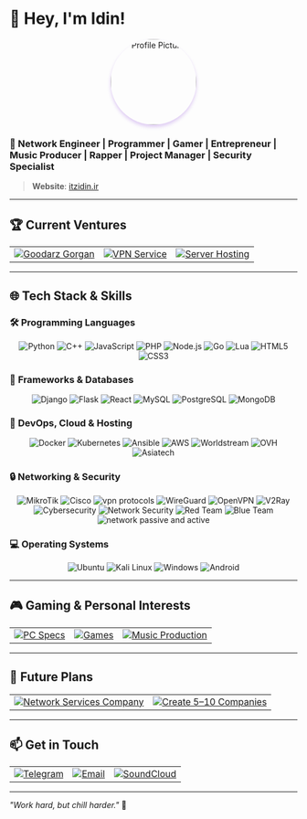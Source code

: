 # 👋 Hey, I'm **Idin**!

<div align="center">
  <img src="https://avatars.githubusercontent.com/u/151734554?v=4" alt="Profile Picture" width="150" style="border-radius: 50%; box-shadow: 0 4px 6px rgba(102, 0, 204, 0.2);">
</div>

### 🌟 Network Engineer | Programmer | Gamer | Entrepreneur | Music Producer | Rapper | Project Manager | Security Specialist

> **Website**: [itzidin.ir](https://itzidin.ir)

---

## 🏆 **Current Ventures**

<div align="center">
  <table>
    <tr>
      <td align="center">
        <a href="https://goodarzgorgan.com" target="_blank">
          <img src="https://img.shields.io/badge/CTO%20of%20Goodarz%20Gorgan-8A2BE2?style=for-the-badge&logo=transportation&logoColor=white" alt="Goodarz Gorgan">
        </a>
      </td>
      <td align="center">
        <a href="#" target="_blank">
          <img src="https://img.shields.io/badge/VPN%20Service-9370DB?style=for-the-badge&logo=privacy&logoColor=white" alt="VPN Service">
        </a>
      </td>
      <td align="center">
        <a href="#" target="_blank">
          <img src="https://img.shields.io/badge/Server%20Hosting-BA55D3?style=for-the-badge&logo=server&logoColor=white" alt="Server Hosting">
        </a>
      </td>
    </tr>
  </table>
</div>

---

## 🌐 **Tech Stack & Skills**

### 🛠 **Programming Languages**
<p align="center">
  <img src="https://img.shields.io/badge/Python-8A2BE2?style=for-the-badge&logo=python&logoColor=white" alt="Python">
  <img src="https://img.shields.io/badge/C%2B%2B-9370DB?style=for-the-badge&logo=c%2B%2B&logoColor=white" alt="C++">
  <img src="https://img.shields.io/badge/JavaScript-BA55D3?style=for-the-badge&logo=javascript&logoColor=white" alt="JavaScript">
  <img src="https://img.shields.io/badge/PHP-DDA0DD?style=for-the-badge&logo=php&logoColor=white" alt="PHP">
  <img src="https://img.shields.io/badge/Node.js-DA70D6?style=for-the-badge&logo=node.js&logoColor=white" alt="Node.js">
  <img src="https://img.shields.io/badge/Go-E6E6FA?style=for-the-badge&logo=go&logoColor=white" alt="Go">
  <img src="https://img.shields.io/badge/Lua-D8BFD8?style=for-the-badge&logo=lua&logoColor=white" alt="Lua">
  <img src="https://img.shields.io/badge/HTML5-9932CC?style=for-the-badge&logo=html5&logoColor=white" alt="HTML5">
  <img src="https://img.shields.io/badge/CSS3-9400D3?style=for-the-badge&logo=css3&logoColor=white" alt="CSS3">
</p>

### 🧰 **Frameworks & Databases**
<p align="center">
  <img src="https://img.shields.io/badge/Django-8A2BE2?style=for-the-badge&logo=django&logoColor=white" alt="Django">
  <img src="https://img.shields.io/badge/Flask-9370DB?style=for-the-badge&logo=flask&logoColor=white" alt="Flask">
  <img src="https://img.shields.io/badge/React-BA55D3?style=for-the-badge&logo=react&logoColor=white" alt="React">
  <img src="https://img.shields.io/badge/MySQL-DDA0DD?style=for-the-badge&logo=mysql&logoColor=white" alt="MySQL">
  <img src="https://img.shields.io/badge/PostgreSQL-DA70D6?style=for-the-badge&logo=postgresql&logoColor=white" alt="PostgreSQL">
  <img src="https://img.shields.io/badge/MongoDB-E6E6FA?style=for-the-badge&logo=mongodb&logoColor=white" alt="MongoDB">
</p>

### 🚀 **DevOps, Cloud & Hosting**
<p align="center">
  <img src="https://img.shields.io/badge/Docker-8A2BE2?style=for-the-badge&logo=docker&logoColor=white" alt="Docker">
  <img src="https://img.shields.io/badge/Kubernetes-9370DB?style=for-the-badge&logo=kubernetes&logoColor=white" alt="Kubernetes">
  <img src="https://img.shields.io/badge/Ansible-BA55D3?style=for-the-badge&logo=ansible&logoColor=white" alt="Ansible">
  <img src="https://img.shields.io/badge/AWS-DDA0DD?style=for-the-badge&logo=amazon-aws&logoColor=white" alt="AWS">
  <img src="https://img.shields.io/badge/Worldstream-DA70D6?style=for-the-badge&logo=worldstream&logoColor=white" alt="Worldstream">
  <img src="https://img.shields.io/badge/OVH-E6E6FA?style=for-the-badge&logo=ovh&logoColor=white" alt="OVH">
  <img src="https://img.shields.io/badge/Asiatech-D8BFD8?style=for-the-badge&logo=asiatech&logoColor=white" alt="Asiatech">
</p>

### 🔒 **Networking & Security**
<p align="center">
  <img src="https://img.shields.io/badge/MikroTik-8A2BE2?style=for-the-badge&logo=mikrotik&logoColor=white" alt="MikroTik">
  <img src="https://img.shields.io/badge/Cisco-9370DB?style=for-the-badge&logo=cisco&logoColor=white" alt="Cisco">
  <img src="https://img.shields.io/badge/VPN%20Protocols-%239400D3.svg?style=for-the-badge&logo=wireguard&logoColor=white" alt="vpn protocols">
  <img src="https://img.shields.io/badge/WireGuard-BA55D3?style=for-the-badge&logo=wireguard&logoColor=white" alt="WireGuard">
  <img src="https://img.shields.io/badge/OpenVPN-DDA0DD?style=for-the-badge&logo=openvpn&logoColor=white" alt="OpenVPN">
  <img src="https://img.shields.io/badge/V2Ray-DA70D6?style=for-the-badge&logo=v2ray&logoColor=white" alt="V2Ray">
  <img src="https://img.shields.io/badge/Cybersecurity-E6E6FA?style=for-the-badge&logo=cybersecurity&logoColor=white" alt="Cybersecurity">
  <img src="https://img.shields.io/badge/Network%20Security-%23D8BFD8.svg?style=for-the-badge&logo=networksecurity&logoColor=white" alt="Network Security">
  <img src="https://img.shields.io/badge/Red_Team-FF0000?style=for-the-badge&logo=hackerone&logoColor=white" alt="Red Team">
  <img src="https://img.shields.io/badge/Blue_Team-267BFF?style=for-the-badge&logo=hackthebox&logoColor=white" alt="Blue Team">
  <img src="https://img.shields.io/badge/Network%20Passive%20and%20Active-%239932CC.svg?style=for-the-badge&logo=wireshark&logoColor=white" alt="network passive and active">
</p>

### 💻 **Operating Systems**
<p align="center">
  <img src="https://img.shields.io/badge/Ubuntu-8A2BE2?style=for-the-badge&logo=ubuntu&logoColor=white" alt="Ubuntu">
  <img src="https://img.shields.io/badge/Kali_Linux-9370DB?style=for-the-badge&logo=kalilinux&logoColor=white" alt="Kali Linux">
  <img src="https://img.shields.io/badge/Windows-BA55D3?style=for-the-badge&logo=windows&logoColor=white" alt="Windows">
  <img src="https://img.shields.io/badge/Android-DDA0DD?style=for-the-badge&logo=android&logoColor=white" alt="Android">
</p>

---

## 🎮 **Gaming & Personal Interests**

<div align="center">
  <table>
    <tr>
      <td align="center">
        <a href="#">
          <img src="https://img.shields.io/badge/PC%20Specs-i7--12700K%20|%2032GB%20DDR5%20|%20NVIDIA%204060Ti-8A2BE2?style=for-the-badge&logo=intel&logoColor=white" alt="PC Specs">
        </a>
      </td>
      <td align="center">
        <a href="#">
          <img src="https://img.shields.io/badge/Games-Dota%202%20|%20Minecraft%20|%20Fortnite-9370DB?style=for-the-badge&logo=steam&logoColor=white" alt="Games">
        </a>
      </td>
      <td align="center">
        <a href="#">
          <img src="https://img.shields.io/badge/Music%20Production-Melodic%20Trap%20|%20R&B%20|%20Rap-BA55D3?style=for-the-badge&logo=music&logoColor=white" alt="Music Production">
        </a>
      </td>
    </tr>
  </table>
</div>

---

## 🚀 **Future Plans**

<div align="center">
  <table>
    <tr>
      <td align="center">
        <a href="#">
          <img src="https://img.shields.io/badge/Network%20Services%20Company-End--to--End%20Solutions-DDA0DD?style=for-the-badge&logo=network&logoColor=white" alt="Network Services Company">
        </a>
      </td>
      <td align="center">
        <a href="#">
          <img src="https://img.shields.io/badge/Create%205--10%20Companies-Holding%20Structure-DA70D6?style=for-the-badge&logo=business&logoColor=white" alt="Create 5–10 Companies">
        </a>
      </td>
    </tr>
  </table>
</div>

---

## 📫 **Get in Touch**

<div align="center">
  <table>
    <tr>
      <td align="center">
        <a href="https://t.me/iitzidin" target="_blank">
          <img src="https://img.shields.io/badge/Telegram-8A2BE2?style=for-the-badge&logo=telegram&logoColor=white" alt="Telegram">
        </a>
      </td>
      <td align="center">
        <a href="mailto:itzidin@duck.com" target="_blank">
          <img src="https://img.shields.io/badge/Email-9370DB?style=for-the-badge&logo=gmail&logoColor=white" alt="Email">
        </a>
      </td>
      <td align="center">
        <a href="https://soundcloud.com/idinmov" target="_blank">
          <img src="https://img.shields.io/badge/SoundCloud-BA55D3?style=for-the-badge&logo=soundcloud&logoColor=white" alt="SoundCloud">
        </a>
      </td>
    </tr>
  </table>
</div>

---

_"Work hard, but chill harder."_ 👑
